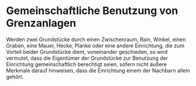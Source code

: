 # Gemeinschaftliche Benutzung von Grenzanlagen

Werden zwei Grundstücke durch einen Zwischenraum, Rain, Winkel, einen Graben, eine Mauer, Hecke, Planke oder eine andere Einrichtung, die zum Vorteil beider Grundstücke dient, voneinander geschieden, so wird vermutet, dass die Eigentümer der Grundstücke zur Benutzung der Einrichtung gemeinschaftlich berechtigt seien, sofern nicht äußere Merkmale darauf hinweisen, dass die Einrichtung einem der Nachbarn allein gehört.